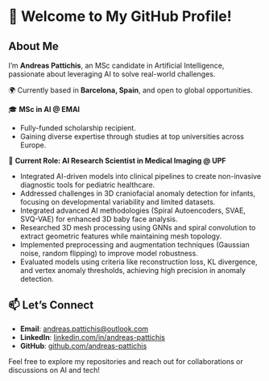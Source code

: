 # 👋 Welcome to My GitHub Profile!

## About Me  
I’m **Andreas Pattichis**, an MSc candidate in Artificial Intelligence, passionate about leveraging AI to solve real-world challenges.

🌍 Currently based in **Barcelona, Spain**, and open to global opportunities.  

🎓 **MSc in AI @ EMAI**  
- Fully-funded scholarship recipient.  
- Gaining diverse expertise through studies at top universities across Europe.

🚀 **Current Role: AI Research Scientist in Medical Imaging @ UPF**  
- Integrated AI-driven models into clinical pipelines to create non-invasive diagnostic tools for pediatric healthcare.
- Addressed challenges in 3D craniofacial anomaly detection for infants, focusing on developmental variability and limited datasets.
- Integrated advanced AI methodologies (Spiral Autoencoders, SVAE, SVQ-VAE) for enhanced 3D baby face analysis.
- Researched 3D mesh processing using GNNs and spiral convolution to extract geometric features while maintaining mesh topology.
- Implemented preprocessing and augmentation techniques (Gaussian noise, random flipping) to improve model robustness.
-  Evaluated models using criteria like reconstruction loss, KL divergence, and vertex anomaly thresholds, achieving high precision in anomaly detection.

## 📫 Let’s Connect  
- **Email**: [andreas.pattichis@outlook.com](mailto:andreas.pattichis@outlook.com)  
- **LinkedIn**: [linkedin.com/in/andreas-pattichis](https://www.linkedin.com/in/andreas-pattichis)  
- **GitHub**: [github.com/andreas-pattichis](https://github.com/andreas-pattichis)  

Feel free to explore my repositories and reach out for collaborations or discussions on AI and tech!
